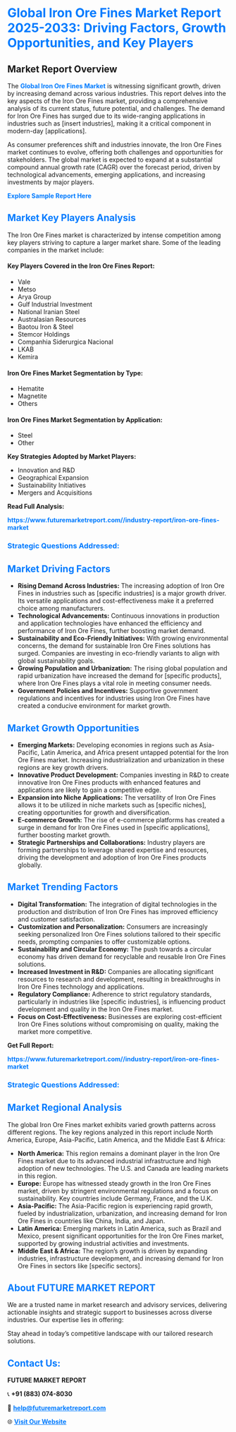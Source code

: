 <h1 style="color: #007BFF;">Global Iron Ore Fines Market Report 2025-2033: Driving Factors, Growth Opportunities, and Key Players</h1>

<section id="overview">
<h2>Market Report Overview</h2>
<p>The <a href="https://www.futuremarketreport.com//industry-report/iron-ore-fines-market" style="color: #007BFF; text-decoration: none;"><strong>Global Iron Ore Fines Market</strong></a> is witnessing significant growth, driven by increasing demand across various industries. This report delves into the key aspects of the Iron Ore Fines market, providing a comprehensive analysis of its current status, future potential, and challenges. The demand for Iron Ore Fines has surged due to its wide-ranging applications in industries such as [insert industries], making it a critical component in modern-day [applications].</p>
<p>As consumer preferences shift and industries innovate, the Iron Ore Fines market continues to evolve, offering both challenges and opportunities for stakeholders. The global market is expected to expand at a substantial compound annual growth rate (CAGR) over the forecast period, driven by technological advancements, emerging applications, and increasing investments by major players.</p>
</section>

<section id="overview">
<p><a href="https://www.futuremarketreport.com//request-sample/reportId=49290" style="color: #007BFF; text-decoration: none;"><strong>Explore Sample Report Here</strong></a></p>
</section>

<section id="key-players">
<h2 style="color: #007BFF;">Market Key Players Analysis</h2>
<p>The Iron Ore Fines market is characterized by intense competition among key players striving to capture a larger market share. Some of the leading companies in the market include:</p>
<h4>Key Players Covered in the Iron Ore Fines Report:</h4>
<ul><li>Vale</li><li>Metso</li><li>Arya Group</li><li>Gulf Industrial Investment</li><li>National Iranian Steel</li><li>Australasian Resources</li><li>Baotou Iron &amp; Steel</li><li>Stemcor Holdings</li><li>Companhia Siderurgica Nacional</li><li>LKAB</li><li>Kemira</li></ul>
<h4>Iron Ore Fines Market Segmentation by Type:</h4>
<ul><li>Hematite</li><li>Magnetite</li><li>Others</li></ul>

<h4>Iron Ore Fines Market Segmentation by Application:</h4>
<ul><li>Steel</li><li>Other</li></ul>
<p><strong>Key Strategies Adopted by Market Players:</strong></p>
<ul>
<li>Innovation and R&D</li>
<li>Geographical Expansion</li>
<li>Sustainability Initiatives</li>
<li>Mergers and Acquisitions</li>
</ul>
</section>

<section>
<p><strong>Read Full Analysis: </strong></p><a href="https://www.futuremarketreport.com//industry-report/iron-ore-fines-market" style="color: #007BFF; text-decoration: none;"><strong>https://www.futuremarketreport.com//industry-report/iron-ore-fines-market</strong></a>
<h3 style="color: #007BFF;">Strategic Questions Addressed:</h3>
</section>

<section id="driving-factors">
<h2 style="color: #007BFF;">Market Driving Factors</h2>
<ul>
<li><strong>Rising Demand Across Industries:</strong> The increasing adoption of Iron Ore Fines in industries such as [specific industries] is a major growth driver. Its versatile applications and cost-effectiveness make it a preferred choice among manufacturers.</li>
<li><strong>Technological Advancements:</strong> Continuous innovations in production and application technologies have enhanced the efficiency and performance of Iron Ore Fines, further boosting market demand.</li>
<li><strong>Sustainability and Eco-Friendly Initiatives:</strong> With growing environmental concerns, the demand for sustainable Iron Ore Fines solutions has surged. Companies are investing in eco-friendly variants to align with global sustainability goals.</li>
<li><strong>Growing Population and Urbanization:</strong> The rising global population and rapid urbanization have increased the demand for [specific products], where Iron Ore Fines plays a vital role in meeting consumer needs.</li>
<li><strong>Government Policies and Incentives:</strong> Supportive government regulations and incentives for industries using Iron Ore Fines have created a conducive environment for market growth.</li>
</ul>
</section>

<section id="growth-opportunities">
<h2 style="color: #007BFF;">Market Growth Opportunities</h2>
<ul>
<li><strong>Emerging Markets:</strong> Developing economies in regions such as Asia-Pacific, Latin America, and Africa present untapped potential for the Iron Ore Fines market. Increasing industrialization and urbanization in these regions are key growth drivers.</li>
<li><strong>Innovative Product Development:</strong> Companies investing in R&D to create innovative Iron Ore Fines products with enhanced features and applications are likely to gain a competitive edge.</li>
<li><strong>Expansion into Niche Applications:</strong> The versatility of Iron Ore Fines allows it to be utilized in niche markets such as [specific niches], creating opportunities for growth and diversification.</li>
<li><strong>E-commerce Growth:</strong> The rise of e-commerce platforms has created a surge in demand for Iron Ore Fines used in [specific applications], further boosting market growth.</li>
<li><strong>Strategic Partnerships and Collaborations:</strong> Industry players are forming partnerships to leverage shared expertise and resources, driving the development and adoption of Iron Ore Fines products globally.</li>
</ul>
</section>

<section id="trending-factors">
<h2 style="color: #007BFF;">Market Trending Factors</h2>
<ul>
<li><strong>Digital Transformation:</strong> The integration of digital technologies in the production and distribution of Iron Ore Fines has improved efficiency and customer satisfaction.</li>
<li><strong>Customization and Personalization:</strong> Consumers are increasingly seeking personalized Iron Ore Fines solutions tailored to their specific needs, prompting companies to offer customizable options.</li>
<li><strong>Sustainability and Circular Economy:</strong> The push towards a circular economy has driven demand for recyclable and reusable Iron Ore Fines solutions.</li>
<li><strong>Increased Investment in R&D:</strong> Companies are allocating significant resources to research and development, resulting in breakthroughs in Iron Ore Fines technology and applications.</li>
<li><strong>Regulatory Compliance:</strong> Adherence to strict regulatory standards, particularly in industries like [specific industries], is influencing product development and quality in the Iron Ore Fines market.</li>
<li><strong>Focus on Cost-Effectiveness:</strong> Businesses are exploring cost-efficient Iron Ore Fines solutions without compromising on quality, making the market more competitive.</li>
</ul>
</section>

<section>
<p><strong>Get Full Report: </strong></p><a href="https://www.futuremarketreport.com//industry-report/iron-ore-fines-market" style="color: #007BFF; text-decoration: none;"><strong>https://www.futuremarketreport.com//industry-report/iron-ore-fines-market</strong></a>
<h3 style="color: #007BFF;">Strategic Questions Addressed:</h3>
</section>


<section id="regional-analysis">
<h2 style="color: #007BFF;">Market Regional Analysis</h2>
<p>The global Iron Ore Fines market exhibits varied growth patterns across different regions. The key regions analyzed in this report include North America, Europe, Asia-Pacific, Latin America, and the Middle East & Africa:</p>
<ul>
<li><strong>North America:</strong> This region remains a dominant player in the Iron Ore Fines market due to its advanced industrial infrastructure and high adoption of new technologies. The U.S. and Canada are leading markets in this region.</li>
<li><strong>Europe:</strong> Europe has witnessed steady growth in the Iron Ore Fines market, driven by stringent environmental regulations and a focus on sustainability. Key countries include Germany, France, and the U.K.</li>
<li><strong>Asia-Pacific:</strong> The Asia-Pacific region is experiencing rapid growth, fueled by industrialization, urbanization, and increasing demand for Iron Ore Fines in countries like China, India, and Japan.</li>
<li><strong>Latin America:</strong> Emerging markets in Latin America, such as Brazil and Mexico, present significant opportunities for the Iron Ore Fines market, supported by growing industrial activities and investments.</li>
<li><strong>Middle East & Africa:</strong> The region’s growth is driven by expanding industries, infrastructure development, and increasing demand for Iron Ore Fines in sectors like [specific sectors].</li>
</ul>
</section>

<footer>
<h2 style="color: #007BFF;">About FUTURE MARKET REPORT</h2>
<p>We are a trusted name in market research and advisory services, delivering actionable insights and strategic support to businesses across diverse industries. Our expertise lies in offering:</p>

<p>Stay ahead in today’s competitive landscape with our tailored research solutions.</p>

<h2 style="color: #007BFF;">Contact Us:</h2>
<p><strong>FUTURE MARKET REPORT</strong></p>
<p>📞 <strong>+91 (883) 074-8030</strong></p>
<p>📧 <strong><a href="mailto:help@futuremarketreport.com" style="color: #007BFF;">help@futuremarketreport.com</a></strong></p>
<p>🌐 <strong><a href="https://www.futuremarketreport.com/" style="color: #007BFF;">Visit Our Website</a></strong></p>
</footer>